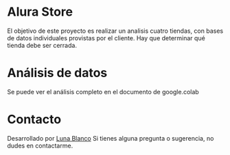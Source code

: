 # Alura Store
El objetivo de este proyecto es realizar un analisis cuatro tiendas, con bases de datos individuales provistas por el cliente. Hay que determinar qué tienda debe ser cerrada.

# Análisis de datos
Se puede ver el análisis completo en el documento de google.colab 

# Contacto
Desarrollado por [Luna Blanco](https://www.linkedin.com/in/elebe140278) Si tienes alguna pregunta o sugerencia, no dudes en contactarme.
